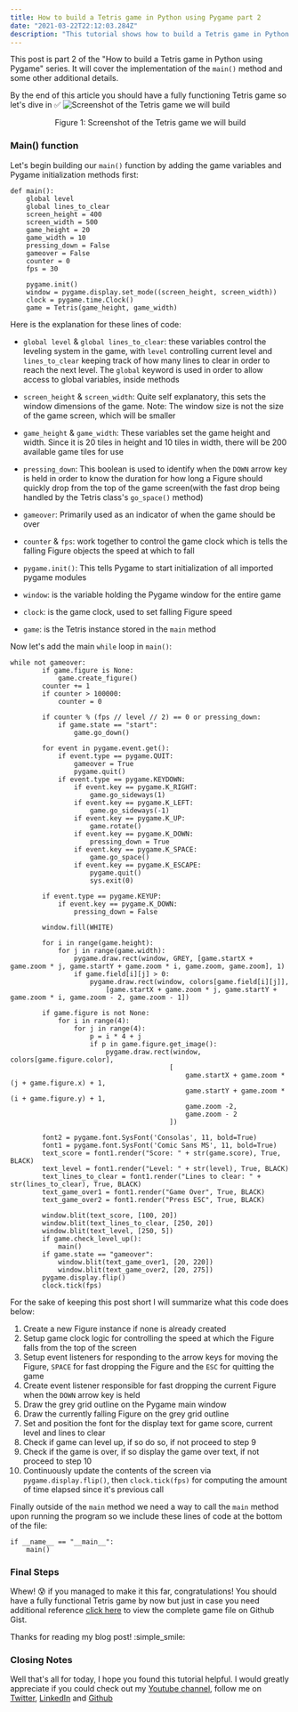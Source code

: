 ```yaml
---
title: How to build a Tetris game in Python using Pygame part 2
date: "2021-03-22T22:12:03.284Z"
description: "This tutorial shows how to build a Tetris game in Python using Pygame"
---
```


This post is part 2 of the "How to build a Tetris game in Python using Pygame" series. It will cover the implementation of the ```main()``` method and some other additional details. 

By the end of this article you should have a fully functioning Tetris game so let's dive in :white_check_mark:
![Screenshot of the Tetris game we will build](./TetrisGame.png)
<p align="center">Figure 1: Screenshot of the Tetris game we will build</p>
 

### Main() function
Let's begin building our ```main()``` function by adding the game variables and Pygame initialization methods first:
```
def main():
    global level 
    global lines_to_clear 
    screen_height = 400 
    screen_width = 500
    game_height = 20 
    game_width = 10 
    pressing_down = False 
    gameover = False 
    counter = 0 
    fps = 30 

    pygame.init()
    window = pygame.display.set_mode((screen_height, screen_width))
    clock = pygame.time.Clock()
    game = Tetris(game_height, game_width)
```
Here is the explanation for these lines of code: 
* ```global level``` & ```global lines_to_clear```: these variables control the leveling system in the game, with ```level``` controlling current level and ```lines_to_clear``` keeping track of how many lines to clear in order to reach the next level. The ```global``` keyword is used in order to allow access to global variables, inside methods 

* ```screen_height``` & ```screen_width```: Quite self explanatory, this sets the window dimensions of the game. Note: The window size is not the size of the game screen, which will be smaller 

* ```game_height``` & ```game_width```:
These variables set the game height and width. Since it is 20 tiles in height and 10 tiles in width, there will be 200 available game tiles for use

* ```pressing_down```: This boolean is used to identify when the ```DOWN``` arrow key is held in order to know the duration for how long a Figure should quickly drop from the top of the game screen(with the fast drop being handled by the Tetris class's ```go_space()``` method)

* ```gameover```: Primarily used as an indicator of when the game should be over

* ```counter``` & ```fps```: work together to control the game clock which is tells the falling Figure objects the speed at which to fall 

* ```pygame.init()```: This tells Pygame to start initialization of all imported pygame modules

* ```window```: is the variable holding the Pygame window for the entire game 

* ```clock```: is the game clock, used to set falling Figure speed

* ```game```: is the Tetris instance stored in the ```main``` method

Now let's add the main ```while``` loop in ```main()```:
```
while not gameover:
        if game.figure is None:
            game.create_figure()
        counter += 1 
        if counter > 100000:
            counter = 0 

        if counter % (fps // level // 2) == 0 or pressing_down:
            if game.state == "start":
                game.go_down()
        
        for event in pygame.event.get():
            if event.type == pygame.QUIT:
                gameover = True
                pygame.quit()       
            if event.type == pygame.KEYDOWN:
                if event.key == pygame.K_RIGHT:
                    game.go_sideways(1)
                if event.key == pygame.K_LEFT:
                    game.go_sideways(-1)
                if event.key == pygame.K_UP:
                    game.rotate()
                if event.key == pygame.K_DOWN:
                    pressing_down = True 
                if event.key == pygame.K_SPACE:
                    game.go_space()
                if event.key == pygame.K_ESCAPE:
                    pygame.quit()
                    sys.exit(0)

        if event.type == pygame.KEYUP:  
            if event.key == pygame.K_DOWN:
                pressing_down = False 
        
        window.fill(WHITE)

        for i in range(game.height):
            for j in range(game.width):
                pygame.draw.rect(window, GREY, [game.startX + game.zoom * j, game.startY + game.zoom * i, game.zoom, game.zoom], 1) 
                if game.field[i][j] > 0:
                    pygame.draw.rect(window, colors[game.field[i][j]], 
                        [game.startX + game.zoom * j, game.startY + game.zoom * i, game.zoom - 2, game.zoom - 1])
    
        if game.figure is not None:
            for i in range(4):
                for j in range(4):
                    p = i * 4 + j
                    if p in game.figure.get_image():
                        pygame.draw.rect(window, colors[game.figure.color],
                                        [
                                            game.startX + game.zoom * (j + game.figure.x) + 1,
                                            game.startY + game.zoom * (i + game.figure.y) + 1,
                                            game.zoom -2, 
                                            game.zoom - 2
                                        ])

        font2 = pygame.font.SysFont('Consolas', 11, bold=True)
        font1 = pygame.font.SysFont('Comic Sans MS', 11, bold=True)
        text_score = font1.render("Score: " + str(game.score), True, BLACK)
        text_level = font1.render("Level: " + str(level), True, BLACK)
        text_lines_to_clear = font1.render("Lines to clear: " + str(lines_to_clear), True, BLACK)
        text_game_over1 = font1.render("Game Over", True, BLACK)
        text_game_over2 = font1.render("Press ESC", True, BLACK)
        
        window.blit(text_score, [100, 20]) 
        window.blit(text_lines_to_clear, [250, 20])
        window.blit(text_level, [250, 5])
        if game.check_level_up():
            main()
        if game.state == "gameover":
            window.blit(text_game_over1, [20, 220])
            window.blit(text_game_over2, [20, 275])
        pygame.display.flip()
        clock.tick(fps) 
```
For the sake of keeping this post short I will summarize what this code does below:
1. Create a new Figure instance if none is already created 
2. Setup game clock logic for controlling the speed at which the Figure falls from the top of the screen 
3. Setup event listeners for responding to the arrow keys for moving the Figure, ```SPACE``` for fast dropping the Figure and the ```ESC``` for quitting the game
4. Create event listener responsible for fast dropping the current Figure when the ```DOWN``` arrow key is held
5. Draw the grey grid outline on the Pygame main window 
6. Draw the currently falling Figure on the grey grid outline 
7. Set and position the font for the display text for game score, current level and lines to clear
8. Check if game can level up, if so do so, if not proceed to step 9
9. Check if the game is over, if so display the game over text, if not proceed to step 10 
10. Continuously update the contents of the screen via ```pygame.display.flip()```, then ```clock.tick(fps)``` for computing the amount of time elapsed since it's previous call 

Finally outside of the ```main``` method we need a way to call the ```main``` method upon running the program so we include these lines of code at the bottom of the file:
```
if __name__ == "__main__":
    main()
```
### Final Steps
Whew! :cold_sweat: if you managed to make it this far, congratulations! You should have a fully functional Tetris game by now but just in case you need additional reference [click here](https://gist.github.com/ShehanAT/1d15a3e38032bced1938c19adaf8db51) to view the complete game file on Github Gist. 

Thanks for reading my blog post! :simple_smile:
### Closing Notes 
Well that's all for today, I hope you found this tutorial helpful. I would greatly appreciate if you could check out my [Youtube channel](https://www.youtube.com/channel/UCtxed_NljgtAXrQMMdLvhrQ?), follow me on [Twitter](https://twitter.com/Shehan_Atuk), [LinkedIn](https://www.linkedin.com/in/shehan-a-780622126/) and [Github](https://github.com/ShehanAT) 
